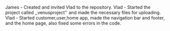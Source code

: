 James - Created and invited Vlad to the repository.
Vlad - Started the project called ,,venusproject'' and made the necessary files for uploading.
Vlad - Started customer,user,home app, made the navigation bar and footer, and the home page, also fixed some errors in the code.
